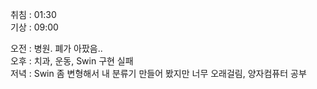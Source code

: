 취침 : 01:30  
기상 : 09:00  
  
오전 : 병원. 폐가 아팠음..  
오후 : 치과, 운동, Swin 구현 실패  
저녁 : Swin 좀 변형해서 내 분류기 만들어 봤지만 너무 오래걸림, 양자컴퓨터 공부  
